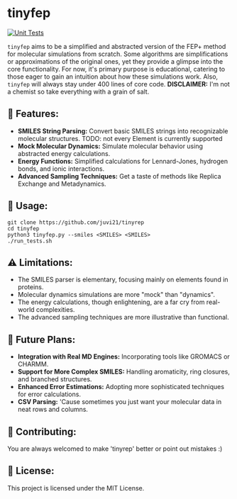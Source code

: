 # tinyfep
[![Unit Tests](https://github.com/juvi21/tinyfep/actions/workflows/run-tests.yml/badge.svg)](https://github.com/juvi21/tinyfep/actions/workflows/run-tests.yml)

`tinyfep` aims to be a simplified and abstracted version of the FEP+ method for molecular simulations from scratch. Some algorithms are simplifications or approximations of the original ones, yet they provide a glimpse into the core functionality. For now, it's primary purpose is educational, catering to those eager to gain an intuition about how these simulations work. Also, `tinyfep` will always stay under 400 lines of core code. 
**DISCLAIMER:** I'm not a chemist so take everything with a grain of salt. 

## 🌟 Features:

- **SMILES String Parsing:** Convert basic SMILES strings into recognizable molecular structures. TODO: not every Element is currently supported
- **Mock Molecular Dynamics:** Simulate molecular behavior using abstracted energy calculations.
- **Energy Functions:** Simplified calculations for Lennard-Jones, hydrogen bonds, and ionic interactions.
- **Advanced Sampling Techniques:** Get a taste of methods like Replica Exchange and Metadynamics.
    
## 📘 Usage:
    git clone https://github.com/juvi21/tinyrep
    cd tinyfep
    python3 tinyfep.py --smiles <SMILES> <SMILES>
    ./run_tests.sh 
  
## ⚠️ Limitations:

- The SMILES parser is elementary, focusing mainly on elements found in proteins.
- Molecular dynamics simulations are more "mock" than "dynamics".
- The energy calculations, though enlightening, are a far cry from real-world complexities.
- The advanced sampling techniques are more illustrative than functional.

## 🚀 Future Plans:

- **Integration with Real MD Engines:** Incorporating tools like GROMACS or CHARMM.
- **Support for More Complex SMILES:** Handling aromaticity, ring closures, and branched structures.
- **Enhanced Error Estimations:** Adopting more sophisticated techniques for error calculations.
- **CSV Parsing:** 'Cause sometimes you just want your molecular data in neat rows and columns.

## 🤝 Contributing:
You are always welcomed to make 'tinyrep' better or point out mistakes :)


## 📜 License:
This project is licensed under the MIT License.
